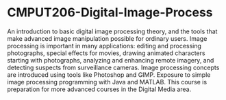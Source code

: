 # CMPUT206-Digital-Image-Process
An introduction to basic digital image processing theory, and the tools that make advanced image manipulation possible for ordinary users. Image processing is important in many applications: editing and processing photographs, special effects for movies, drawing animated characters starting with photographs, analyzing and enhancing remote imagery, and detecting suspects from surveillance cameras. Image processing concepts are introduced using tools like Photoshop and GIMP. Exposure to simple image processing programming with Java and MATLAB. This course is preparation for more advanced courses in the Digital Media area.
